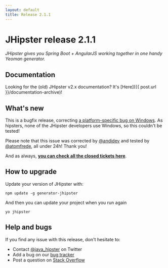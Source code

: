 ```yaml
---
layout: default
title: Release 2.1.1
---
```


JHipster release 2.1.1
==================

*JHipster gives you Spring Boot + AngularJS working together in one handy Yeoman generator.*

Documentation
----------

Looking for the (old) JHipster v2.x documentation? It's [Here]({{ post.url }}/documentation-archive)!

What's new
----------

This is a bugfix release, correcting [a platform-specific bug on Windows](https://github.com/jhipster/generator-jhipster/issues/1058). As hipsters, none of the JHipster developers use Windows, so this couldn't be tested!

Please note that this issue was corrected by [@andidev](https://github.com/andidev) and tested by [@atomfrede](https://github.com/atomfrede), all under 24h! Thank you!

And as always, __[you can check all the closed tickets here](https://github.com/jhipster/generator-jhipster/issues?q=milestone%3A2.1.1+is%3Aclosed)__.

How to upgrade
------------

Update your version of JHipster with:

```
npm update -g generator-jhipster
```

And then you can update your project when you run again

```
yo jhipster
```

Help and bugs
--------------

If you find any issue with this release, don't hesitate to:

- Contact [@java_hipster](https://twitter.com/java_hipster) on Twitter
- Add a bug on our [bug tracker](https://github.com/jhipster/generator-jhipster/issues?state=open)
- Post a question on [Stack Overflow](http://stackoverflow.com/tags/jhipster/info)

